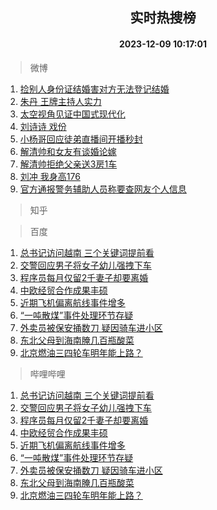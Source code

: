 <div align="center"><h2>实时热搜榜</h2><h4>2023-12-09 10:17:01</h4></div>

> 微博  

1. [捡别人身份证结婚害对方无法登记结婚](https://s.weibo.com/weibo?q=%23%E6%8D%A1%E5%88%AB%E4%BA%BA%E8%BA%AB%E4%BB%BD%E8%AF%81%E7%BB%93%E5%A9%9A%E5%AE%B3%E5%AF%B9%E6%96%B9%E6%97%A0%E6%B3%95%E7%99%BB%E8%AE%B0%E7%BB%93%E5%A9%9A%23&t=31&band_rank=1&Refer=top)<br />
2. [朱丹 王牌主持人实力](https://s.weibo.com/weibo?q=%E6%9C%B1%E4%B8%B9%20%E7%8E%8B%E7%89%8C%E4%B8%BB%E6%8C%81%E4%BA%BA%E5%AE%9E%E5%8A%9B&t=31&band_rank=2&Refer=top)<br />
3. [太空视角见证中国式现代化](https://s.weibo.com/weibo?q=%23%E5%A4%AA%E7%A9%BA%E8%A7%86%E8%A7%92%E8%A7%81%E8%AF%81%E4%B8%AD%E5%9B%BD%E5%BC%8F%E7%8E%B0%E4%BB%A3%E5%8C%96%23&t=31&band_rank=3&Refer=top)<br />
4. [刘诗诗 戏份](https://s.weibo.com/weibo?q=%E5%88%98%E8%AF%97%E8%AF%97%20%E6%88%8F%E4%BB%BD&t=31&band_rank=4&Refer=top)<br />
5. [小杨哥回应徒弟直播间开播秒封](https://s.weibo.com/weibo?q=%23%E5%B0%8F%E6%9D%A8%E5%93%A5%E5%9B%9E%E5%BA%94%E5%BE%92%E5%BC%9F%E7%9B%B4%E6%92%AD%E9%97%B4%E5%BC%80%E6%92%AD%E7%A7%92%E5%B0%81%23&t=31&band_rank=5&Refer=top)<br />
6. [解清帅和女友有谈婚论嫁](https://s.weibo.com/weibo?q=%23%E8%A7%A3%E6%B8%85%E5%B8%85%E5%92%8C%E5%A5%B3%E5%8F%8B%E6%9C%89%E8%B0%88%E5%A9%9A%E8%AE%BA%E5%AB%81%23&t=31&band_rank=6&Refer=top)<br />
7. [解清帅拒绝父亲送3房1车](https://s.weibo.com/weibo?q=%23%E8%A7%A3%E6%B8%85%E5%B8%85%E6%8B%92%E7%BB%9D%E7%88%B6%E4%BA%B2%E9%80%813%E6%88%BF1%E8%BD%A6%23&t=31&band_rank=7&Refer=top)<br />
8. [刘冲 我身高176](https://s.weibo.com/weibo?q=%E5%88%98%E5%86%B2%20%E6%88%91%E8%BA%AB%E9%AB%98176&t=31&band_rank=8&Refer=top)<br />
9. [官方通报警务辅助人员称要查网友个人信息](https://s.weibo.com/weibo?q=%23%E5%AE%98%E6%96%B9%E9%80%9A%E6%8A%A5%E8%AD%A6%E5%8A%A1%E8%BE%85%E5%8A%A9%E4%BA%BA%E5%91%98%E7%A7%B0%E8%A6%81%E6%9F%A5%E7%BD%91%E5%8F%8B%E4%B8%AA%E4%BA%BA%E4%BF%A1%E6%81%AF%23&t=31&band_rank=9&Refer=top)<br />

> 知乎  


> 百度  

1. [总书记访问越南 三个关键词提前看](https://www.baidu.com/s?wd=%E6%80%BB%E4%B9%A6%E8%AE%B0%E8%AE%BF%E9%97%AE%E8%B6%8A%E5%8D%97+%E4%B8%89%E4%B8%AA%E5%85%B3%E9%94%AE%E8%AF%8D%E6%8F%90%E5%89%8D%E7%9C%8B&sa=fyb_news&rsv_dl=fyb_news)<br />
2. [交警回应男子将女子幼儿强拽下车](https://www.baidu.com/s?wd=%E4%BA%A4%E8%AD%A6%E5%9B%9E%E5%BA%94%E7%94%B7%E5%AD%90%E5%B0%86%E5%A5%B3%E5%AD%90%E5%B9%BC%E5%84%BF%E5%BC%BA%E6%8B%BD%E4%B8%8B%E8%BD%A6&sa=fyb_news&rsv_dl=fyb_news)<br />
3. [程序员每月仅留2千妻子却要离婚](https://www.baidu.com/s?wd=%E7%A8%8B%E5%BA%8F%E5%91%98%E6%AF%8F%E6%9C%88%E4%BB%85%E7%95%992%E5%8D%83%E5%A6%BB%E5%AD%90%E5%8D%B4%E8%A6%81%E7%A6%BB%E5%A9%9A&sa=fyb_news&rsv_dl=fyb_news)<br />
4. [中欧经贸合作成果丰硕](https://www.baidu.com/s?wd=%E4%B8%AD%E6%AC%A7%E7%BB%8F%E8%B4%B8%E5%90%88%E4%BD%9C%E6%88%90%E6%9E%9C%E4%B8%B0%E7%A1%95&sa=fyb_news&rsv_dl=fyb_news)<br />
5. [近期飞机偏离航线事件增多](https://www.baidu.com/s?wd=%E8%BF%91%E6%9C%9F%E9%A3%9E%E6%9C%BA%E5%81%8F%E7%A6%BB%E8%88%AA%E7%BA%BF%E4%BA%8B%E4%BB%B6%E5%A2%9E%E5%A4%9A&sa=fyb_news&rsv_dl=fyb_news)<br />
6. [“一吨散煤”事件处理环节存疑](https://www.baidu.com/s?wd=%E2%80%9C%E4%B8%80%E5%90%A8%E6%95%A3%E7%85%A4%E2%80%9D%E4%BA%8B%E4%BB%B6%E5%A4%84%E7%90%86%E7%8E%AF%E8%8A%82%E5%AD%98%E7%96%91&sa=fyb_news&rsv_dl=fyb_news)<br />
7. [外卖员被保安捅数刀 疑因骑车进小区](https://www.baidu.com/s?wd=%E5%A4%96%E5%8D%96%E5%91%98%E8%A2%AB%E4%BF%9D%E5%AE%89%E6%8D%85%E6%95%B0%E5%88%80+%E7%96%91%E5%9B%A0%E9%AA%91%E8%BD%A6%E8%BF%9B%E5%B0%8F%E5%8C%BA&sa=fyb_news&rsv_dl=fyb_news)<br />
8. [东北父母到海南腌几百瓶酸菜](https://www.baidu.com/s?wd=%E4%B8%9C%E5%8C%97%E7%88%B6%E6%AF%8D%E5%88%B0%E6%B5%B7%E5%8D%97%E8%85%8C%E5%87%A0%E7%99%BE%E7%93%B6%E9%85%B8%E8%8F%9C&sa=fyb_news&rsv_dl=fyb_news)<br />
9. [北京燃油三四轮车明年能上路？](https://www.baidu.com/s?wd=%E5%8C%97%E4%BA%AC%E7%87%83%E6%B2%B9%E4%B8%89%E5%9B%9B%E8%BD%AE%E8%BD%A6%E6%98%8E%E5%B9%B4%E8%83%BD%E4%B8%8A%E8%B7%AF%EF%BC%9F&sa=fyb_news&rsv_dl=fyb_news)<br />

> 哔哩哔哩  

1. [总书记访问越南 三个关键词提前看](https://www.baidu.com/s?wd=%E6%80%BB%E4%B9%A6%E8%AE%B0%E8%AE%BF%E9%97%AE%E8%B6%8A%E5%8D%97+%E4%B8%89%E4%B8%AA%E5%85%B3%E9%94%AE%E8%AF%8D%E6%8F%90%E5%89%8D%E7%9C%8B&sa=fyb_news&rsv_dl=fyb_news)<br />
2. [交警回应男子将女子幼儿强拽下车](https://www.baidu.com/s?wd=%E4%BA%A4%E8%AD%A6%E5%9B%9E%E5%BA%94%E7%94%B7%E5%AD%90%E5%B0%86%E5%A5%B3%E5%AD%90%E5%B9%BC%E5%84%BF%E5%BC%BA%E6%8B%BD%E4%B8%8B%E8%BD%A6&sa=fyb_news&rsv_dl=fyb_news)<br />
3. [程序员每月仅留2千妻子却要离婚](https://www.baidu.com/s?wd=%E7%A8%8B%E5%BA%8F%E5%91%98%E6%AF%8F%E6%9C%88%E4%BB%85%E7%95%992%E5%8D%83%E5%A6%BB%E5%AD%90%E5%8D%B4%E8%A6%81%E7%A6%BB%E5%A9%9A&sa=fyb_news&rsv_dl=fyb_news)<br />
4. [中欧经贸合作成果丰硕](https://www.baidu.com/s?wd=%E4%B8%AD%E6%AC%A7%E7%BB%8F%E8%B4%B8%E5%90%88%E4%BD%9C%E6%88%90%E6%9E%9C%E4%B8%B0%E7%A1%95&sa=fyb_news&rsv_dl=fyb_news)<br />
5. [近期飞机偏离航线事件增多](https://www.baidu.com/s?wd=%E8%BF%91%E6%9C%9F%E9%A3%9E%E6%9C%BA%E5%81%8F%E7%A6%BB%E8%88%AA%E7%BA%BF%E4%BA%8B%E4%BB%B6%E5%A2%9E%E5%A4%9A&sa=fyb_news&rsv_dl=fyb_news)<br />
6. [“一吨散煤”事件处理环节存疑](https://www.baidu.com/s?wd=%E2%80%9C%E4%B8%80%E5%90%A8%E6%95%A3%E7%85%A4%E2%80%9D%E4%BA%8B%E4%BB%B6%E5%A4%84%E7%90%86%E7%8E%AF%E8%8A%82%E5%AD%98%E7%96%91&sa=fyb_news&rsv_dl=fyb_news)<br />
7. [外卖员被保安捅数刀 疑因骑车进小区](https://www.baidu.com/s?wd=%E5%A4%96%E5%8D%96%E5%91%98%E8%A2%AB%E4%BF%9D%E5%AE%89%E6%8D%85%E6%95%B0%E5%88%80+%E7%96%91%E5%9B%A0%E9%AA%91%E8%BD%A6%E8%BF%9B%E5%B0%8F%E5%8C%BA&sa=fyb_news&rsv_dl=fyb_news)<br />
8. [东北父母到海南腌几百瓶酸菜](https://www.baidu.com/s?wd=%E4%B8%9C%E5%8C%97%E7%88%B6%E6%AF%8D%E5%88%B0%E6%B5%B7%E5%8D%97%E8%85%8C%E5%87%A0%E7%99%BE%E7%93%B6%E9%85%B8%E8%8F%9C&sa=fyb_news&rsv_dl=fyb_news)<br />
9. [北京燃油三四轮车明年能上路？](https://www.baidu.com/s?wd=%E5%8C%97%E4%BA%AC%E7%87%83%E6%B2%B9%E4%B8%89%E5%9B%9B%E8%BD%AE%E8%BD%A6%E6%98%8E%E5%B9%B4%E8%83%BD%E4%B8%8A%E8%B7%AF%EF%BC%9F&sa=fyb_news&rsv_dl=fyb_news)<br />
